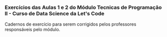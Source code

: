 ### Exercícios das Aulas 1 e 2 do Módulo Tecnicas de Programação II - Curso de Data Science da Let's Code

Cadernos de exercício para serem corrigidos pelos professores responsáveis pelo módulo.
